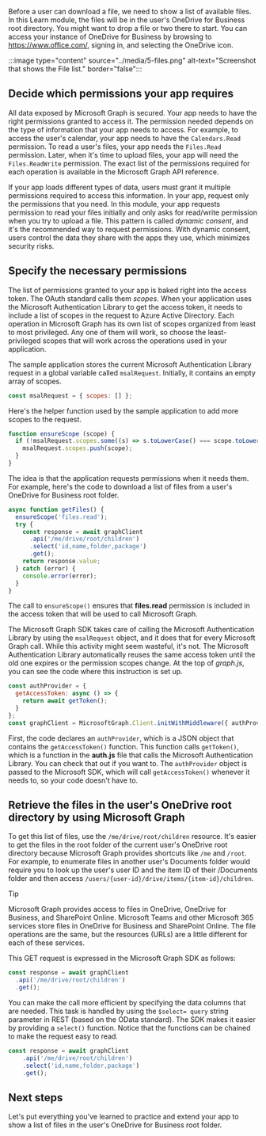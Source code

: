 Before a user can download a file, we need to show a list of available files. In this Learn module, the files will be in the user's OneDrive for Business root directory. You might want to drop a file or two there to start. You can access your instance of OneDrive for Business by browsing to https://www.office.com/, signing in, and selecting the OneDrive icon.

:::image type="content" source="../media/5-files.png" alt-text="Screenshot that shows the File list." border="false":::

## Decide which permissions your app requires

All data exposed by Microsoft Graph is secured. Your app needs to have the right permissions granted to access it. The permission needed depends on the type of information that your app needs to access. For example, to access the user's calendar, your app needs to have the `Calendars.Read` permission. To read a user's files, your app needs the `Files.Read` permission. Later, when it's time to upload files, your app will need the `Files.ReadWrite` permission. The exact list of the permissions required for each operation is available in the Microsoft Graph API reference.

If your app loads different types of data, users must grant it multiple permissions required to access this information. In your app, request only the permissions that you need. In this module, your app requests permission to read your files initially and only asks for read/write permission when you try to upload a file. This pattern is called *dynamic consent*, and it's the recommended way to request permissions. With dynamic consent, users control the data they share with the apps they use, which minimizes security risks.

## Specify the necessary permissions

The list of permissions granted to your app is baked right into the access token. The OAuth standard calls them *scopes*. When your application uses the Microsoft Authentication Library to get the access token, it needs to include a list of scopes in the request to Azure Active Directory. Each operation in Microsoft Graph has its own list of scopes organized from least to most privileged. Any one of them will work, so choose the least-privileged scopes that will work across the operations used in your application.

The sample application stores the current Microsoft Authentication Library request in a global variable called `msalRequest`. Initially, it contains an empty array of scopes.

```javascript
const msalRequest = { scopes: [] };
```

Here's the helper function used by the sample application to add more scopes to the request.

```javascript
function ensureScope (scope) {
  if (!msalRequest.scopes.some((s) => s.toLowerCase() === scope.toLowerCase())) {
    msalRequest.scopes.push(scope);
  }
}
```

The idea is that the application requests permissions when it needs them. For example, here's the code to download a list of files from a user's OneDrive for Business root folder.

```javascript
async function getFiles() {
  ensureScope('files.read');
  try {
    const response = await graphClient
      .api('/me/drive/root/children')
      .select('id,name,folder,package')
      .get();
    return response.value;
  } catch (error) {
    console.error(error);
  }
}
```

The call to `ensureScope()` ensures that **files.read** permission is included in the access token that will be used to call Microsoft Graph.

The Microsoft Graph SDK takes care of calling the Microsoft Authentication Library by using the `msalRequest` object, and it does that for every Microsoft Graph call. While this activity might seem wasteful, it's not. The Microsoft Authentication Library automatically reuses the same access token until the old one expires or the permission scopes change. At the top of *graph.js*, you can see the code where this instruction is set up.

```javascript
const authProvider = {
  getAccessToken: async () => {
    return await getToken();
  }
};
const graphClient = MicrosoftGraph.Client.initWithMiddleware({ authProvider });
```

First, the code declares an `authProvider`, which is a JSON object that contains the `getAccessToken()` function. This function calls `getToken()`, which is a function in the **auth.js** file that calls the Microsoft Authentication Library. You can check that out if you want to. The `authProvider` object is passed to the Microsoft SDK, which will call `getAccessToken()` whenever it needs to, so your code doesn't have to.

## Retrieve the files in the user's OneDrive root directory by using Microsoft Graph

To get this list of files, use the `/me/drive/root/children` resource. It's easier to get the files in the root folder of the current user's OneDrive root directory because Microsoft Graph provides shortcuts like `/me` and `/root`. For example, to enumerate files in another user's Documents folder would require you to look up the user's user ID and the item ID of their /Documents folder and then access `/users/{user-id}/drive/items/{item-id}/children`.

> [!TIP]
> Microsoft Graph provides access to files in OneDrive, OneDrive for Business, and SharePoint Online. Microsoft Teams and other Microsoft 365 services store files in OneDrive for Business and SharePoint Online. The file operations are the same, but the resources (URLs) are a little different for each of these services.

This GET request is expressed in the Microsoft Graph SDK as follows:

```javascript
const response = await graphClient
  .api('/me/drive/root/children')
  .get();
```

You can make the call more efficient by specifying the data columns that are needed. This task is handled by using the `$select= query` string parameter in REST (based on the OData standard). The SDK makes it easier by providing a `select()` function. Notice that the functions can be chained to make the request easy to read.

```javascript
const response = await graphClient
    .api('/me/drive/root/children')
    .select('id,name,folder,package')
    .get();
```

## Next steps

Let's put everything you've learned to practice and extend your app to show a list of files in the user's OneDrive for Business root folder.
